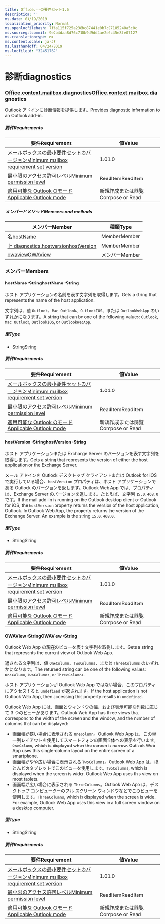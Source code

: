 ```yaml
---
title: Office.--の要件セット1.6
description: ''
ms.date: 03/19/2019
localization_priority: Normal
ms.openlocfilehash: 7f6a115f725a238bc87441e0b7c97185240a5c0c
ms.sourcegitcommit: 9e7b4daa8d76c710b9d9dd4ae2e3c45e8fe07127
ms.translationtype: MT
ms.contentlocale: ja-JP
ms.lasthandoff: 04/24/2019
ms.locfileid: "32451767"
---
```

# <a name="diagnostics"></a><span data-ttu-id="04f14-102">診断</span><span class="sxs-lookup"><span data-stu-id="04f14-102">diagnostics</span></span>

### <a name="officeofficemdcontextofficecontextmdmailboxofficecontextmailboxmddiagnostics"></a><span data-ttu-id="04f14-103">[Office](Office.md)[.context](Office.context.md)[.mailbox](Office.context.mailbox.md).diagnostics</span><span class="sxs-lookup"><span data-stu-id="04f14-103">[Office](Office.md)[.context](Office.context.md)[.mailbox](Office.context.mailbox.md).diagnostics</span></span>

<span data-ttu-id="04f14-104">Outlook アドインに診断情報を提供します。</span><span class="sxs-lookup"><span data-stu-id="04f14-104">Provides diagnostic information to an Outlook add-in.</span></span>

##### <a name="requirements"></a><span data-ttu-id="04f14-105">要件</span><span class="sxs-lookup"><span data-stu-id="04f14-105">Requirements</span></span>

|<span data-ttu-id="04f14-106">要件</span><span class="sxs-lookup"><span data-stu-id="04f14-106">Requirement</span></span>| <span data-ttu-id="04f14-107">値</span><span class="sxs-lookup"><span data-stu-id="04f14-107">Value</span></span>|
|---|---|
|[<span data-ttu-id="04f14-108">メールボックスの最小要件セットのバージョン</span><span class="sxs-lookup"><span data-stu-id="04f14-108">Minimum mailbox requirement set version</span></span>](/office/dev/add-ins/reference/requirement-sets/outlook-api-requirement-sets)| <span data-ttu-id="04f14-109">1.0</span><span class="sxs-lookup"><span data-stu-id="04f14-109">1.0</span></span>|
|[<span data-ttu-id="04f14-110">最小限のアクセス許可レベル</span><span class="sxs-lookup"><span data-stu-id="04f14-110">Minimum permission level</span></span>](/outlook/add-ins/understanding-outlook-add-in-permissions)| <span data-ttu-id="04f14-111">ReadItem</span><span class="sxs-lookup"><span data-stu-id="04f14-111">ReadItem</span></span>|
|[<span data-ttu-id="04f14-112">適用可能な Outlook のモード</span><span class="sxs-lookup"><span data-stu-id="04f14-112">Applicable Outlook mode</span></span>](/outlook/add-ins/#extension-points)| <span data-ttu-id="04f14-113">新規作成または閲覧</span><span class="sxs-lookup"><span data-stu-id="04f14-113">Compose or Read</span></span>|

##### <a name="members-and-methods"></a><span data-ttu-id="04f14-114">メンバーとメソッド</span><span class="sxs-lookup"><span data-stu-id="04f14-114">Members and methods</span></span>

| <span data-ttu-id="04f14-115">メンバー</span><span class="sxs-lookup"><span data-stu-id="04f14-115">Member</span></span> | <span data-ttu-id="04f14-116">種類</span><span class="sxs-lookup"><span data-stu-id="04f14-116">Type</span></span> |
|--------|------|
| [<span data-ttu-id="04f14-117">名</span><span class="sxs-lookup"><span data-stu-id="04f14-117">hostName</span></span>](#hostname-string) | <span data-ttu-id="04f14-118">Member</span><span class="sxs-lookup"><span data-stu-id="04f14-118">Member</span></span> |
| [<span data-ttu-id="04f14-119">上 diagnostics.hostversion</span><span class="sxs-lookup"><span data-stu-id="04f14-119">hostVersion</span></span>](#hostversion-string) | <span data-ttu-id="04f14-120">Member</span><span class="sxs-lookup"><span data-stu-id="04f14-120">Member</span></span> |
| [<span data-ttu-id="04f14-121">owaview</span><span class="sxs-lookup"><span data-stu-id="04f14-121">OWAView</span></span>](#owaview-string) | <span data-ttu-id="04f14-122">メンバー</span><span class="sxs-lookup"><span data-stu-id="04f14-122">Member</span></span> |

### <a name="members"></a><span data-ttu-id="04f14-123">メンバー</span><span class="sxs-lookup"><span data-stu-id="04f14-123">Members</span></span>

####  <a name="hostname-string"></a><span data-ttu-id="04f14-124">hostName :String</span><span class="sxs-lookup"><span data-stu-id="04f14-124">hostName :String</span></span>

<span data-ttu-id="04f14-125">ホスト アプリケーションの名前を表す文字列を取得します。</span><span class="sxs-lookup"><span data-stu-id="04f14-125">Gets a string that represents the name of the host application.</span></span>

<span data-ttu-id="04f14-126">文字列は、値 `Outlook`、`Mac Outlook`、`OutlookIOS`、または `OutlookWebApp` のいずれかになります。</span><span class="sxs-lookup"><span data-stu-id="04f14-126">A string that can be one of the following values: `Outlook`, `Mac Outlook`, `OutlookIOS`, or `OutlookWebApp`.</span></span>

##### <a name="type"></a><span data-ttu-id="04f14-127">型</span><span class="sxs-lookup"><span data-stu-id="04f14-127">Type</span></span>

*   <span data-ttu-id="04f14-128">String</span><span class="sxs-lookup"><span data-stu-id="04f14-128">String</span></span>

##### <a name="requirements"></a><span data-ttu-id="04f14-129">要件</span><span class="sxs-lookup"><span data-stu-id="04f14-129">Requirements</span></span>

|<span data-ttu-id="04f14-130">要件</span><span class="sxs-lookup"><span data-stu-id="04f14-130">Requirement</span></span>| <span data-ttu-id="04f14-131">値</span><span class="sxs-lookup"><span data-stu-id="04f14-131">Value</span></span>|
|---|---|
|[<span data-ttu-id="04f14-132">メールボックスの最小要件セットのバージョン</span><span class="sxs-lookup"><span data-stu-id="04f14-132">Minimum mailbox requirement set version</span></span>](/office/dev/add-ins/reference/requirement-sets/outlook-api-requirement-sets)| <span data-ttu-id="04f14-133">1.0</span><span class="sxs-lookup"><span data-stu-id="04f14-133">1.0</span></span>|
|[<span data-ttu-id="04f14-134">最小限のアクセス許可レベル</span><span class="sxs-lookup"><span data-stu-id="04f14-134">Minimum permission level</span></span>](/outlook/add-ins/understanding-outlook-add-in-permissions)| <span data-ttu-id="04f14-135">ReadItem</span><span class="sxs-lookup"><span data-stu-id="04f14-135">ReadItem</span></span>|
|[<span data-ttu-id="04f14-136">適用可能な Outlook のモード</span><span class="sxs-lookup"><span data-stu-id="04f14-136">Applicable Outlook mode</span></span>](/outlook/add-ins/#extension-points)| <span data-ttu-id="04f14-137">新規作成または閲覧</span><span class="sxs-lookup"><span data-stu-id="04f14-137">Compose or Read</span></span>|

####  <a name="hostversion-string"></a><span data-ttu-id="04f14-138">hostVersion :String</span><span class="sxs-lookup"><span data-stu-id="04f14-138">hostVersion :String</span></span>

<span data-ttu-id="04f14-139">ホスト アプリケーションまたは Exchange Server のバージョンを表す文字列を取得します。</span><span class="sxs-lookup"><span data-stu-id="04f14-139">Gets a string that represents the version of either the host application or the Exchange Server.</span></span>

<span data-ttu-id="04f14-p101">メール アドインを Outlook デスクトップ クライアントまたは Outlook for iOS で実行している場合、`hostVersion` プロパティは、ホスト アプリケーションである Outlook のバージョンを返します。Outlook Web App では、プロパティは、Exchange Server のバージョンを返します。たとえば、文字列 `15.0.468.0` です。</span><span class="sxs-lookup"><span data-stu-id="04f14-p101">If the mail add-in is running on the Outlook desktop client or Outlook for iOS, the `hostVersion` property returns the version of the host application, Outlook. In Outlook Web App, the property returns the version of the Exchange Server. An example is the string `15.0.468.0`.</span></span>

##### <a name="type"></a><span data-ttu-id="04f14-143">型</span><span class="sxs-lookup"><span data-stu-id="04f14-143">Type</span></span>

*   <span data-ttu-id="04f14-144">String</span><span class="sxs-lookup"><span data-stu-id="04f14-144">String</span></span>

##### <a name="requirements"></a><span data-ttu-id="04f14-145">要件</span><span class="sxs-lookup"><span data-stu-id="04f14-145">Requirements</span></span>

|<span data-ttu-id="04f14-146">要件</span><span class="sxs-lookup"><span data-stu-id="04f14-146">Requirement</span></span>| <span data-ttu-id="04f14-147">値</span><span class="sxs-lookup"><span data-stu-id="04f14-147">Value</span></span>|
|---|---|
|[<span data-ttu-id="04f14-148">メールボックスの最小要件セットのバージョン</span><span class="sxs-lookup"><span data-stu-id="04f14-148">Minimum mailbox requirement set version</span></span>](/office/dev/add-ins/reference/requirement-sets/outlook-api-requirement-sets)| <span data-ttu-id="04f14-149">1.0</span><span class="sxs-lookup"><span data-stu-id="04f14-149">1.0</span></span>|
|[<span data-ttu-id="04f14-150">最小限のアクセス許可レベル</span><span class="sxs-lookup"><span data-stu-id="04f14-150">Minimum permission level</span></span>](/outlook/add-ins/understanding-outlook-add-in-permissions)| <span data-ttu-id="04f14-151">ReadItem</span><span class="sxs-lookup"><span data-stu-id="04f14-151">ReadItem</span></span>|
|[<span data-ttu-id="04f14-152">適用可能な Outlook のモード</span><span class="sxs-lookup"><span data-stu-id="04f14-152">Applicable Outlook mode</span></span>](/outlook/add-ins/#extension-points)| <span data-ttu-id="04f14-153">新規作成または閲覧</span><span class="sxs-lookup"><span data-stu-id="04f14-153">Compose or Read</span></span>|

####  <a name="owaview-string"></a><span data-ttu-id="04f14-154">OWAView :String</span><span class="sxs-lookup"><span data-stu-id="04f14-154">OWAView :String</span></span>

<span data-ttu-id="04f14-155">Outlook Web App の現在のビューを表す文字列を取得します。</span><span class="sxs-lookup"><span data-stu-id="04f14-155">Gets a string that represents the current view of Outlook Web App.</span></span>

<span data-ttu-id="04f14-156">返される文字列は、値 `OneColumn`、`TwoColumns`、または `ThreeColumns` のいずれかになります。</span><span class="sxs-lookup"><span data-stu-id="04f14-156">The returned string can be one of the following values: `OneColumn`, `TwoColumns`, or `ThreeColumns`.</span></span>

<span data-ttu-id="04f14-157">ホスト アプリケーションが Outlook Web App ではない場合、このプロパティにアクセスすると `undefined` が返されます。</span><span class="sxs-lookup"><span data-stu-id="04f14-157">If the host application is not Outlook Web App, then accessing this property results in `undefined`.</span></span>

<span data-ttu-id="04f14-158">Outlook Web App には、画面とウィンドウの幅、および表示可能な列数に応じて 3 つのビューがあります。</span><span class="sxs-lookup"><span data-stu-id="04f14-158">Outlook Web App has three views that correspond to the width of the screen and the window, and the number of columns that can be displayed:</span></span>

*   <span data-ttu-id="04f14-p102">画面幅が狭い場合に表示される `OneColumn`。Outlook Web App は、この単一列レイアウトを使用してスマートフォンの画面全体への表示を行います。</span><span class="sxs-lookup"><span data-stu-id="04f14-p102">`OneColumn`, which is displayed when the screen is narrow. Outlook Web App uses this single-column layout on the entire screen of a smartphone.</span></span>
*   <span data-ttu-id="04f14-p103">画面幅がやや広い場合に表示される `TwoColumns`。Outlook Web App は、ほとんどのタブレットでこのビューを使用します。</span><span class="sxs-lookup"><span data-stu-id="04f14-p103">`TwoColumns`, which is displayed when the screen is wider. Outlook Web App uses this view on most tablets.</span></span>
*   <span data-ttu-id="04f14-p104">画面幅が広い場合に表示される `ThreeColumns`。Outlook Web App は、デスクトップ コンピューターのフル スクリーン ウィンドウなどでこのビューを使用します。</span><span class="sxs-lookup"><span data-stu-id="04f14-p104">`ThreeColumns`, which is displayed when the screen is wide. For example, Outlook Web App uses this view in a full screen window on a desktop computer.</span></span>

##### <a name="type"></a><span data-ttu-id="04f14-165">型</span><span class="sxs-lookup"><span data-stu-id="04f14-165">Type</span></span>

*   <span data-ttu-id="04f14-166">String</span><span class="sxs-lookup"><span data-stu-id="04f14-166">String</span></span>

##### <a name="requirements"></a><span data-ttu-id="04f14-167">要件</span><span class="sxs-lookup"><span data-stu-id="04f14-167">Requirements</span></span>

|<span data-ttu-id="04f14-168">要件</span><span class="sxs-lookup"><span data-stu-id="04f14-168">Requirement</span></span>| <span data-ttu-id="04f14-169">値</span><span class="sxs-lookup"><span data-stu-id="04f14-169">Value</span></span>|
|---|---|
|[<span data-ttu-id="04f14-170">メールボックスの最小要件セットのバージョン</span><span class="sxs-lookup"><span data-stu-id="04f14-170">Minimum mailbox requirement set version</span></span>](/office/dev/add-ins/reference/requirement-sets/outlook-api-requirement-sets)| <span data-ttu-id="04f14-171">1.0</span><span class="sxs-lookup"><span data-stu-id="04f14-171">1.0</span></span>|
|[<span data-ttu-id="04f14-172">最小限のアクセス許可レベル</span><span class="sxs-lookup"><span data-stu-id="04f14-172">Minimum permission level</span></span>](/outlook/add-ins/understanding-outlook-add-in-permissions)| <span data-ttu-id="04f14-173">ReadItem</span><span class="sxs-lookup"><span data-stu-id="04f14-173">ReadItem</span></span>|
|[<span data-ttu-id="04f14-174">適用可能な Outlook のモード</span><span class="sxs-lookup"><span data-stu-id="04f14-174">Applicable Outlook mode</span></span>](/outlook/add-ins/#extension-points)| <span data-ttu-id="04f14-175">新規作成または閲覧</span><span class="sxs-lookup"><span data-stu-id="04f14-175">Compose or Read</span></span>|
